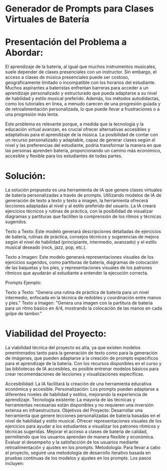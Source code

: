 # Generador de Prompts para Clases Virtuales de Batería

# Presentación del Problema a Abordar:
El aprendizaje de la batería, al igual que muchos instrumentos musicales, suele depender de clases presenciales con un instructor. Sin embargo, el acceso a clases de música presenciales puede ser costoso, geográficamente limitado o incompatible con los horarios del estudiante. Muchos aspirantes a bateristas enfrentan barreras para acceder a un aprendizaje personalizado y estructurado que pueda adaptarse a su nivel de habilidad y estilo musical preferido. Además, los métodos autodidactas, como los tutoriales en línea, a menudo carecen de una progresión guiada y de retroalimentación personalizada, lo que puede llevar a frustraciones o a una progresión más lenta.

Este problema es relevante porque, a medida que la tecnología y la educación virtual avanzan, es crucial ofrecer alternativas accesibles y adaptativas para el aprendizaje de la música. La posibilidad de contar con un recurso personalizado y adaptable, capaz de generar clases según el nivel y las preferencias del estudiante, podría transformar la manera en que las personas aprenden batería, proporcionando un camino más económico, accesible y flexible para los estudiantes de todas partes.

# Solución:
La solución propuesta es una herramienta de IA que genere clases virtuales de batería personalizadas a través de prompts. Utilizando modelos de IA de generación de texto a texto y texto a imagen, la herramienta ofrecerá lecciones adaptadas al nivel y al estilo preferido del usuario. La IA creará ejercicios técnicos y rutinas de práctica, con la posibilidad de visualizar diagramas y partituras que faciliten la comprensión de los ritmos y técnicas sugeridos.

Texto a Texto: Este modelo generará descripciones detalladas de ejercicios de batería, rutinas de práctica, consejos técnicos y sugerencias de mejora según el nivel de habilidad (principiante, intermedio, avanzado) y el estilo musical deseado (rock, jazz, pop, etc.).

Texto a Imagen: Este modelo generará representaciones visuales de los ejercicios sugeridos, como partituras de batería, diagramas de colocación de las baquetas y los pies, y representaciones visuales de los patrones rítmicos que ayudarán al estudiante a entender la ejecución correcta.

Prompts Ejemplo:

Texto a Texto: "Genera una rutina de práctica de batería para un nivel intermedio, enfocada en la técnica de redobles y coordinación entre manos y pies."
Texto a Imagen: "Genera una imagen con la partitura de batería para un ritmo básico en 4/4, mostrando la colocación de las manos en cada golpe de tambor."

# Viabilidad del Proyecto:
La viabilidad técnica del proyecto es alta, ya que existen modelos preentrenados tanto para la generación de texto como para la generación de imágenes, que pueden adaptarse a la creación de prompts específicos para el aprendizaje de la batería. Con los recursos disponibles en el curso y las bibliotecas de IA accesibles, es posible entrenar modelos básicos para crear recomendaciones de lecciones y visualizaciones específicas.


Accesibilidad: La IA facilitará la creación de una herramienta educativa económica y accesible.
Personalización: Los prompts pueden adaptarse a diferentes niveles de habilidad y estilos, mejorando la experiencia de aprendizaje.
Tecnología existente: La mayoría de las técnicas y herramientas necesarias están disponibles y no requieren una inversión extensa en infraestructura.
Objetivos del Proyecto:
Desarrollar una herramienta que genere lecciones personalizadas de batería basadas en el nivel de habilidad y estilo musical.
Ofrecer representaciones visuales de los ejercicios para ayudar a los estudiantes a visualizar los patrones rítmicos y técnicas sugeridas.
Mejorar el acceso a clases de batería de calidad, permitiendo que los usuarios aprendan de manera flexible y económica.
Evaluar el desempeño y la satisfacción de los usuarios mediante retroalimentación y ajustes en los prompts.
Metodología:
Para llevar a cabo el proyecto, seguiré una metodología de desarrollo iterativo basada en pruebas continuas de los modelos y ajustes en los prompts. Los pasos incluyen:



